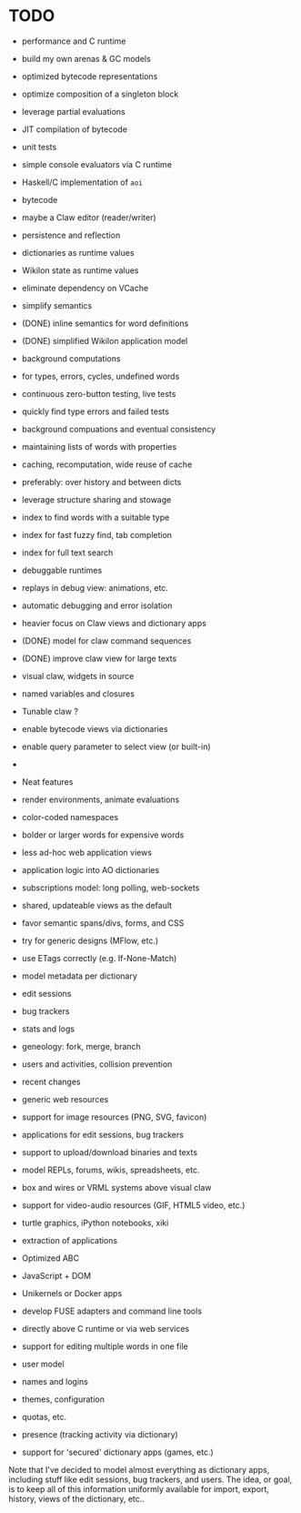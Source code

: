 
# TODO

* performance and C runtime
 * build my own arenas & GC models
 * optimized bytecode representations
 * optimize composition of a singleton block
 * leverage partial evaluations
 * JIT compilation of bytecode
 * unit tests

* simple console evaluators via C runtime
 * Haskell/C implementation of `aoi`
 * bytecode
 * maybe a Claw editor (reader/writer)

* persistence and reflection
 * dictionaries as runtime values
 * Wikilon state as runtime values
 * eliminate dependency on VCache

* simplify semantics
 * (DONE) inline semantics for word definitions 
 * (DONE) simplified Wikilon application model 

* background computations
 * for types, errors, cycles, undefined words
 * continuous zero-button testing, live tests
 * quickly find type errors and failed tests
 * background compuations and eventual consistency
 * maintaining lists of words with properties
 * caching, recomputation, wide reuse of cache
  * preferably: over history and between dicts
  * leverage structure sharing and stowage
 * index to find words with a suitable type
 * index for fast fuzzy find, tab completion
 * index for full text search 

* debuggable runtimes
 * replays in debug view: animations, etc.
 * automatic debugging and error isolation

* heavier focus on Claw views and dictionary apps
 * (DONE) model for claw command sequences
 * (DONE) improve claw view for large texts
 * visual claw, widgets in source
 * named variables and closures

* Tunable claw ?
 * enable bytecode views via dictionaries
 * enable query parameter to select view (or built-in)
 * 
 
* Neat features
 * render environments, animate evaluations 
 * color-coded namespaces
 * bolder or larger words for expensive words

* less ad-hoc web application views 
 * application logic into AO dictionaries
 * subscriptions model: long polling, web-sockets
 * shared, updateable views as the default
 * favor semantic spans/divs, forms, and CSS
 * try for generic designs (MFlow, etc.)
 * use ETags correctly (e.g. If-None-Match)

* model metadata per dictionary
 * edit sessions
 * bug trackers
 * stats and logs
 * geneology: fork, merge, branch
 * users and activities, collision prevention
 * recent changes 

* generic web resources
 * support for image resources (PNG, SVG, favicon)
 * applications for edit sessions, bug trackers
 * support to upload/download binaries and texts
 * model REPLs, forums, wikis, spreadsheets, etc.
 * box and wires or VRML systems above visual claw
 * support for video-audio resources (GIF, HTML5 video, etc.)
 * turtle graphics, iPython notebooks, xiki

* extraction of applications
 * Optimized ABC
 * JavaScript + DOM
 * Unikernels or Docker apps

* develop FUSE adapters and command line tools
 * directly above C runtime or via web services
 * support for editing multiple words in one file

* user model
 * names and logins
 * themes, configuration
 * quotas, etc.
 * presence (tracking activity via dictionary)
 * support for 'secured' dictionary apps (games, etc.)

Note that I've decided to model almost everything as dictionary apps, including stuff like edit sessions, bug trackers, and users. The idea, or goal, is to keep all of this information uniformly available for import, export, history, views of the dictionary, etc..


